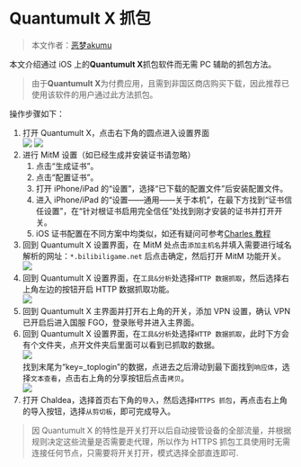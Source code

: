 # Quantumult X 抓包

> 本文作者：[恶梦akumu](https://weibo.com/akumu/)

本文介绍通过 iOS 上的**Quantumult X**抓包软件而无需 PC 辅助的抓包方法。

> 由于**Quantumult X**为付费应用，且需到非国区商店购买下载，因此推荐已使用该软件的用户通过此方法抓包。

操作步骤如下：

1. 打开 Quantumult X，点击右下角的圆点进入设置界面  
   ![](https://s3.bmp.ovh/imgs/2022/04/04/a51cee4d92a018ce.png)
   ![](https://s3.bmp.ovh/imgs/2022/04/04/d9196c9323abb5ad.png)
2. 进行 MitM 设置（如已经生成并安装证书请忽略）
   1. 点击“生成证书”。
   2. 点击“配置证书”。
   3. 打开 iPhone/iPad 的“设置”，选择“已下载的配置文件”后安装配置文件。
   4. 进入 iPhone/iPad 的“设置——通用——关于本机”，在最下方找到“证书信任设置”，在“针对根证书启用完全信任”处找到刚才安装的证书并打开开关。
   5. iOS 证书配置在不同方案中均类似，如还有疑问可参考[Charles 教程](./charles.md#iOS手机证书)
3. 回到 Quantumult X 设置界面，在 MitM 处点击`添加主机名`并填入需要进行域名解析的网址：`*.bilibiligame.net` 后点击确定，然后打开 MitM 功能开关。  
   ![](https://s3.bmp.ovh/imgs/2022/04/04/85968e0d765a4cfc.png)
4. 回到 Quantumult X 设置界面，在`工具&分析`处选择`HTTP 数据抓取`，然后选择右上角左边的按钮开启 HTTP 数据抓取功能。  
   ![](https://s3.bmp.ovh/imgs/2022/04/04/f024f31e6eb0bbd5.png)
5. 回到 Quantumult X 主界面并打开右上角的开关，添加 VPN 设置，确认 VPN 已开启后进入国服 FGO，登录账号并进入主界面。
6. 回到 Quantumult X 设置界面，在`工具&分析`处选择`HTTP 数据抓取`，此时下方会有个文件夹，点开文件夹后里面可以看到已抓取的数据。  
   ![](https://s3.bmp.ovh/imgs/2022/04/04/e0dea411bc342254.png)  
    找到末尾为“key=_toplogin”的数据，点进去之后滑动到最下面找到`响应体`，选择`文本查看`，点击右上角的分享按钮后点击`拷贝`。  
    ![](https://s3.bmp.ovh/imgs/2022/04/04/4232d14f31a709f1.png)
7. 打开 Chaldea，选择首页右下角的`导入`，然后选择`HTTPS 抓包`，再点击右上角的导入按钮，选择`从剪切板`，即可完成导入。

> 因 Quantumult X 的特性是开关打开以后自动接管设备的全部流量，并根据规则决定这些流量是否需要走代理，所以作为 HTTPS 抓包工具使用时无需连接任何节点，只需要将开关打开，模式选择全部直连即可.
